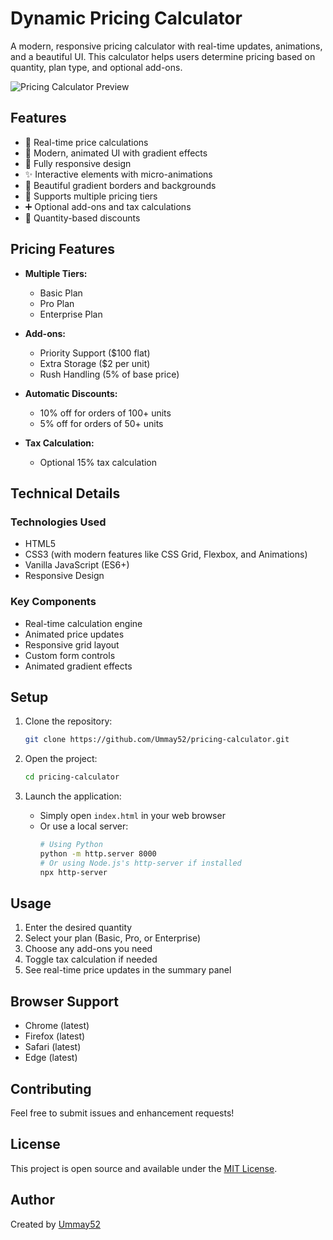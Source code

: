 # Dynamic Pricing Calculator

A modern, responsive pricing calculator with real-time updates, animations, and a beautiful UI. This calculator helps users determine pricing based on quantity, plan type, and optional add-ons.

![Pricing Calculator Preview](screenshot.png)

## Features

- 💫 Real-time price calculations
- 🎨 Modern, animated UI with gradient effects
- 📱 Fully responsive design
- ✨ Interactive elements with micro-animations
- 💎 Beautiful gradient borders and backgrounds
- 🧮 Supports multiple pricing tiers
- ➕ Optional add-ons and tax calculations
- 🔢 Quantity-based discounts

## Pricing Features

- **Multiple Tiers:**
  - Basic Plan
  - Pro Plan
  - Enterprise Plan

- **Add-ons:**
  - Priority Support ($100 flat)
  - Extra Storage ($2 per unit)
  - Rush Handling (5% of base price)

- **Automatic Discounts:**
  - 10% off for orders of 100+ units
  - 5% off for orders of 50+ units

- **Tax Calculation:**
  - Optional 15% tax calculation

## Technical Details

### Technologies Used

- HTML5
- CSS3 (with modern features like CSS Grid, Flexbox, and Animations)
- Vanilla JavaScript (ES6+)
- Responsive Design

### Key Components

- Real-time calculation engine
- Animated price updates
- Responsive grid layout
- Custom form controls
- Animated gradient effects

## Setup

1. Clone the repository:
   ```bash
   git clone https://github.com/Ummay52/pricing-calculator.git
   ```

2. Open the project:
   ```bash
   cd pricing-calculator
   ```

3. Launch the application:
   - Simply open `index.html` in your web browser
   - Or use a local server:
     ```bash
     # Using Python
     python -m http.server 8000
     # Or using Node.js's http-server if installed
     npx http-server
     ```

## Usage

1. Enter the desired quantity
2. Select your plan (Basic, Pro, or Enterprise)
3. Choose any add-ons you need
4. Toggle tax calculation if needed
5. See real-time price updates in the summary panel

## Browser Support

- Chrome (latest)
- Firefox (latest)
- Safari (latest)
- Edge (latest)

## Contributing

Feel free to submit issues and enhancement requests!

## License

This project is open source and available under the [MIT License](LICENSE).

## Author

Created by [Ummay52](https://github.com/Ummay52)
